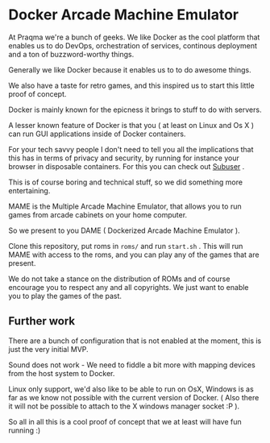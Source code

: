 # Docker Arcade Machine Emulator
At Praqma we're a bunch of geeks.
We like Docker as the cool platform that enables us to do DevOps, orchestration of services, continous deployment and a ton of buzzword-worthy things.

Generally we like Docker because it enables us to to do awesome things.

We also have a taste for retro games, and this inspired us to start this little proof of concept.

Docker is mainly known for the epicness it brings to stuff to do with servers.

A lesser known feature of Docker is that you ( at least on Linux and Os X ) can run GUI applications inside of Docker containers.

For your tech savvy people I don't need to tell you all the implications that this has in terms of privacy and security, by running for instance your browser in disposable containers. For this you can check out [Subuser](https://subuser.org/) .

This is of course boring and technical stuff, so we did something more entertaining.

MAME is the Multiple Arcade Machine Emulator, that allows you to run games from arcade cabinets on your home computer.

So we present to you DAME ( Dockerized Arcade Machine Emulator ).

Clone this repository, put roms in `roms/` and run `start.sh` .
This will run MAME with access to the roms, and you can play any of the games that are present.

We do not take a stance on the distribution of ROMs and of course encourage you to respect any and all copyrights.
We just want to enable you to play the games of the past.

## Further work
There are a bunch of configuration that is not enabled at the moment, this is just the very initial MVP.

Sound does not work - We need to fiddle a bit more with mapping devices from the host system to Docker.

Linux only support, we'd also like to be able to run on OsX, Windows is as far as we know not possible with the current version of Docker. ( Also there it will not be possible to attach to the X windows manager socket :P ).

So all in all this is a cool proof of concept that we at least will have fun running :)